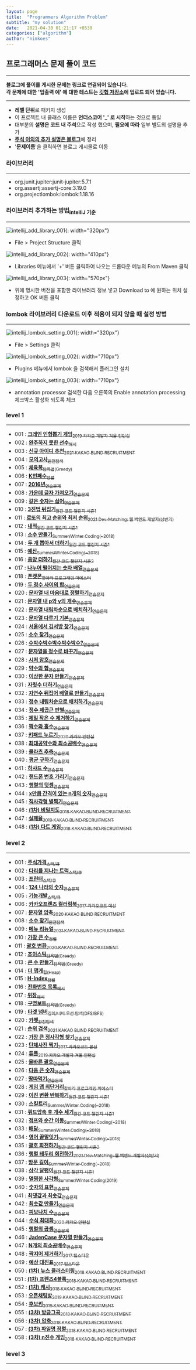 ```yaml
---
layout: page
title:  "Programmers Algorithm Problem"
subtitle: "my solution"
date:   2021-04-30 01:21:17 +0530
categories: ["algorithm"]
author: "nimkoes"
---
```




  
## 프로그래머스 문제 풀이 코드
---
**블로그에 풀이를 게시한 문제는 링크로 연결되어 있습니다.**  
**각 문제에 대한 '입출력 예' 에 대한 테스트는 [깃헙 저장소][link_github]에 업로드 되어 있습니다.**  
  
---  
  
- **레벨 단위**로 패키지 생성
- 이 프로젝트 내 클래스 이름은 **언더스코어 '_' 로 시작**하는 것으로 통일
- 대부분의 **설명은 코드 내 주석**으로 작성 했으며, **필요에 따라** 일부 별도의 설명을 추가
- [**주석 이외의 추가 설명은 블로그**][link_tistory]에 정리
- '**문제이름**'을 클릭하면 블로그 게시물로 이동  
  
  
  
### 라이브러리
---
  - org.junit.jupiter:junit-jupiter:5.7.1
  - org.assertj:assertj-core:3.19.0
  - org.projectlombok:lombok:1.18.16
  
### 라이브러리 추가하는 방법<sub>intelliJ 기준</sub>
---
  
![intellij_add_library_001](https://github.com/nimkoes/nimkoes.github.io/blob/master/assets/img/milestone/algorithm/intellij_add_library_001.png?raw=true "intellij_add_library_001"){: width="320px"}  
  - File > Project Structure 클릭  

![intellij_add_library_002](https://github.com/nimkoes/nimkoes.github.io/blob/master/assets/img/milestone/algorithm/intellij_add_library_002.png?raw=true "intellij_add_library_002"){: width="410px"}
  - Libraries 메뉴에서 '+' 버튼 클릭하여 나오는 드롭다운 메뉴의 From Maven 클릭    

![intellij_add_library_003](https://github.com/nimkoes/nimkoes.github.io/blob/master/assets/img/milestone/algorithm/intellij_add_library_003.png?raw=true "intellij_add_library_003"){: width="570px"}
  - 위에 명시한 버전을 포함한 라이브러리 정보 넣고 Download to 에 원하는 위치 설정하고 OK 버튼 클릭
  
  
  
### lombok 라이브러리 다운로드 이후 적용이 되지 않을 때 설정 방법
---
![intellij_lombok_setting_001](https://github.com/nimkoes/nimkoes.github.io/blob/master/assets/img/milestone/algorithm/intellij_lombok_setting_001.png?raw=true "intellij_lombok_setting_001"){: width="320px"}  
  - File > Settings 클릭  

![intellij_lombok_setting_002](https://github.com/nimkoes/nimkoes.github.io/blob/master/assets/img/milestone/algorithm/intellij_lombok_setting_002.png?raw=true "intellij_lombok_setting_002"){: width="710px"}  
  - Plugins 메뉴에서 lombok 을 검색해서 플러그인 설치  

![intellij_lombok_setting_003](https://github.com/nimkoes/nimkoes.github.io/blob/master/assets/img/milestone/algorithm/intellij_lombok_setting_003.png?raw=true "intellij_lombok_setting_003"){: width="710px"}  
  - annotation processor 검색한 다음 오른쪽의 Enable annotation processing 체크박스 활성화 되도록 체크  
  
  
  
### level 1
---
  
- 001 : [**크레인 인형뽑기 게임**<sub>2019 카카오 개발자 겨울 인턴십</sub>][link_level_1_001]
- 002 : [**완주하지 못한 선수**<sub>해시</sub>][link_level_1_002]
- 003 : [**신규 아이디 추천**<sub>2021 KAKAO BLIND RECRUITMENT</sub>][link_level_1_003]
- 004 : [**모의고사**<sub>완전탐색</sub>][link_level_1_004]
- 005 : [**체육복**<sub>탐욕법(Greedy)</sub>][link_level_1_005]
- 006 : [**K번째수**<sub>정렬</sub>][link_level_1_006]
- 007 : [**2016년**<sub>연습문제</sub>][link_level_1_007]
- 008 : [**가운데 글자 가져오기**<sub>연습문제</sub>][link_level_1_008]
- 009 : [**같은 숫자는 싫어**<sub>연습문제</sub>][link_level_1_009]
- 010 : [**3진법 뒤집기**<sub>월간 코드 챌린지 시즌1</sub>][link_level_1_010]
- 011 : [**로또의 최고 순위와 최저 순위**<sub>2021 Dev-Matching: 웹 백엔드 개발자(상반기)</sub>][link_level_1_011]
- 012 : [**내적**<sub>월간 코드 챌린지 시즌1</sub>][link_level_1_012]
- 013 : [**소수 만들기**<sub>Summer/Winter Coding(~2018)</sub>][link_level_1_013]
- 014 : [**두 개 뽑아서 더하기**<sub>월간 코드 챌린지 시즌1</sub>][link_level_1_014]
- 015 : [**예산**<sub>Summer/Winter Coding(~2018)</sub>][link_level_1_015]
- 016 : [**음양 더하기**<sub>월간 코드 챌린지 시즌2</sub>][link_level_1_016]
- 017 : [**나누어 떨어지는 숫자 배열**<sub>연습문제</sub>][link_level_1_017]
- 018 : [**폰켓몬**<sub>찾아라 프로그래밍 마에스터</sub>][link_level_1_018]
- 019 : [**두 정수 사이의 합**<sub>연습문제</sub>][link_level_1_019]
- 020 : [**문자열 내 마음대로 정렬하기**<sub>연습문제</sub>][link_level_1_020]
- 021 : [**문자열 내 p와 y의 개수**<sub>연습문제</sub>][link_level_1_021]
- 022 : [**문자열 내림차순으로 배치하기**<sub>연습문제</sub>][link_level_1_022]
- 023 : [**문자열 다루기 기본**<sub>연습문제</sub>][link_level_1_023]
- 024 : [**서울에서 김서방 찾기**<sub>연습문제</sub>][link_level_1_024]
- 025 : [**소수 찾기**<sub>연습문제</sub>][link_level_1_025]
- 026 : [**수박수박수박수박수박수?**<sub>연습문제</sub>][link_level_1_026]
- 027 : [**문자열을 정수로 바꾸기**<sub>연습문제</sub>][link_level_1_027]
- 028 : [**시저 암호**<sub>연습문제</sub>][link_level_1_028]
- 029 : [**약수의 합**<sub>연습문제</sub>][link_level_1_029]
- 030 : [**이상한 문자 만들기**<sub>연습문제</sub>][link_level_1_030]
- 031 : [**자릿수 더하기**<sub>연습문제</sub>][link_level_1_031]
- 032 : [**자연수 뒤집어 배열로 만들기**<sub>연습문제</sub>][link_level_1_032]
- 033 : [**정수 내림차순으로 배치하기**<sub>연습문제</sub>][link_level_1_033]
- 034 : [**정수 제곱근 판별**<sub>연습문제</sub>][link_level_1_034]
- 035 : [**제일 작은 수 제거하기**<sub>연습문제</sub>][link_level_1_035]
- 036 : [**짝수와 홀수**<sub>연습문제</sub>][link_level_1_036]
- 037 : [**키패드 누르기**<sub>2020 카카오 인턴십</sub>][link_level_1_037]
- 038 : [**최대공약수와 최소공배수**<sub>연습문제</sub>][link_level_1_038]
- 039 : [**콜라츠 추측**<sub>연습문제</sub>][link_level_1_039]
- 040 : [**평균 구하기**<sub>연습문제</sub>][link_level_1_040]
- 041 : [**하샤드 수**<sub>연습문제</sub>][link_level_1_041]
- 042 : [**핸드폰 번호 가리기**<sub>연습문제</sub>][link_level_1_042]
- 043 : [**행렬의 덧셈**<sub>연습문제</sub>][link_level_1_043]
- 044 : [**x만큼 간격이 있는 n개의 숫자**<sub>연습문제</sub>][link_level_1_044]
- 045 : [**직사각형 별찍기**<sub>연습문제</sub>][link_level_1_045]
- 046 : [**(1차) 비밀지도**<sub>2018 KAKAO BLIND RECRUITMENT</sub>][link_level_1_046]
- 047 : [**실패율**<sub>2019 KAKAO BLIND RECRUITMENT</sub>][link_level_1_047]
- 048 : [**(1차) 다트 게임**<sub>2018 KAKAO BLIND RECRUITMENT</sub>][link_level_1_048]


### level 2
---

- 001 : [**주식가격**<sub>스택/큐</sub>][link_level_2_001]
- 002 : [**다리를 지나는 트럭**<sub>스택/큐</sub>][link_level_2_002]
- 003 : [**프린터**<sub>스택/큐</sub>][link_level_2_003]
- 004 : [**124 나라의 숫자**<sub>연습문제</sub>][link_level_2_004]
- 005 : [**기능개발**<sub>스택/큐</sub>][link_level_2_005]
- 006 : [**카카오프렌즈 컬러링북**<sub>2017 카카오코드 예선</sub>][link_level_2_006]
- 007 : [**문자열 압축**<sub>2020 KAKAO BLIND RECRUITMENT</sub>][link_level_2_007]
- 008 : [**소수 찾기**<sub>완전탐색</sub>][link_level_2_008]
- 009 : [**메뉴 리뉴얼**<sub>2021 KAKAO BLIND RECRUITMENT</sub>][link_level_2_009]
- 010 : [**가장 큰 수**<sub>정렬</sub>][link_level_2_010]
- 011 : [**괄호 변환**<sub>2020 KAKAO BLIND RECRUITMENT</sub>][link_level_2_011]
- 012 : [**조이스틱**<sub>탐욕법(Greedy)</sub>][link_level_2_012]
- 013 : [**큰 수 만들기**<sub>탐욕법(Greedy)</sub>][link_level_2_013]
- 014 : [**더 맵게**<sub>힙(Heap)</sub>][link_level_2_014]
- 015 : [**H-Index**<sub>정렬</sub>][link_level_2_015]
- 016 : [**전화번호 목록**<sub>해시</sub>][link_level_2_016]
- 017 : [**위장**<sub>해시</sub>][link_level_2_017]
- 018 : [**구명보트**<sub>탐욕법(Greedy)</sub>][link_level_2_018]
- 019 : [**타겟 넘버**<sub>깊이/너비 우선 탐색(DFS/BFS)</sub>][link_level_2_019]
- 020 : [**카펫**<sub>완전탐색</sub>][link_level_2_020]
- 021 : [**순위 검색**<sub>2021 KAKAO BLIND RECRUITMENT</sub>][link_level_2_021]
- 022 : [**가장 큰 정사각형 찾기**<sub>연습문제</sub>][link_level_2_022]
- 023 : [**단체사진 찍기**<sub>2017 카카오코드 본선</sub>][link_level_2_023]
- 024 : [**튜플**<sub>2019 카카오 개발자 겨울 인턴십</sub>][link_level_2_024]
- 025 : [**올바른 괄호**<sub>연습문제</sub>][link_level_2_025]
- 026 : [**다음 큰 숫자**<sub>연습문제</sub>][link_level_2_026]
- 027 : [**땅따먹기**<sub>연습문제</sub>][link_level_2_027]
- 028 : [**게임 맵 최단거리**<sub>찾아라 프로그래밍 마에스터</sub>][link_level_2_028]
- 029 : [**이진 변환 반복하기**<sub>월간 코드 챌린지 시즌1</sub>][link_level_2_029]
- 030 : [**스킬트리**<sub>Summer/Winter Coding(~2018)</sub>][link_level_2_030]
- 031 : [**쿼드압축 후 개수 세기**<sub>월간 코드 챌린지 시즌1</sub>][link_level_2_031]
- 032 : [**점프와 순간 이동**<sub>Summer/Winter Coding(~2018)</sub>][link_level_2_032]
- 033 : [**배달**<sub>Summer/Winter Coding(~2018)</sub>][link_level_2_033]
- 034 : [**영어 끝말잇기**<sub>Summer/Winter Coding(~2018)</sub>][link_level_2_034]
- 035 : [**괄호 회전하기**<sub>월간 코드 챌린지 시즌2</sub>][link_level_2_035]
- 036 : [**행렬 테두리 회전하기**<sub>2021 Dev-Matching: 웹 백엔드 개발자(상반기)</sub>][link_level_2_036]
- 037 : [**방문 길이**<sub>Summer/Winter Coding(~2018)</sub>][link_level_2_037]
- 038 : [**삼각 달팽이**<sub>월간 코드 챌린지 시즌1</sub>][link_level_2_038]
- 039 : [**멀쩡한 사각형**<sub>Summer/Winter Coding(2019)</sub>][link_level_2_039]
- 040 : [**숫자의 표현**<sub>연습문제</sub>][link_level_2_040]
- 041 : [**최댓값과 최솟값**<sub>연습문제</sub>][link_level_2_041]
- 042 : [**최솟값 만들기**<sub>연습문제</sub>][link_level_2_042]
- 043 : [**피보나치 수**<sub>연습문제</sub>][link_level_2_043]
- 044 : [**수식 최대화**<sub>2020 카카오 인턴십</sub>][link_level_2_044]
- 045 : [**행렬의 곱셈**<sub>연습문제</sub>][link_level_2_045]
- 046 : [**JadenCase 문자열 만들기**<sub>연습문제</sub>][link_level_2_046]
- 047 : [**N개의 최소공배수**<sub>연습문제</sub>][link_level_2_047]
- 048 : [**짝지어 제거하기**<sub>2017 팁스타운</sub>][link_level_2_048]
- 049 : [**예상 대진표**<sub>2017 팁스타운</sub>][link_level_2_049]
- 050 : [**(1차) 뉴스 클러스터링**<sub>2018 KAKAO BLIND RECRUITMENT</sub>][link_level_2_050]
- 051 : [**(1차) 프렌즈4블록**<sub>2018 KAKAO BLIND RECRUITMENT</sub>][link_level_2_051]
- 052 : [**(1차) 캐시**<sub>2018 KAKAO BLIND RECRUITMENT</sub>][link_level_2_052]
- 053 : [**오픈채팅방**<sub>2019 KAKAO BLIND RECRUITMENT</sub>][link_level_2_053]
- 054 : [**후보키**<sub>2019 KAKAO BLIND RECRUITMENT</sub>][link_level_2_054]
- 055 : [**(3차) 방금그곡**<sub>2018 KAKAO BLIND RECRUITMENT</sub>][link_level_2_055]
- 056 : [**(3차) 압축**<sub>2018 KAKAO BLIND RECRUITMENT</sub>][link_level_2_056]
- 057 : [**(3차) 파일명 정렬**<sub>2018 KAKAO BLIND RECRUITMENT</sub>][link_level_2_057]
- 058 : [**(3차) n진수 게임**<sub>2018 KAKAO BLIND RECRUITMENT</sub>][link_level_2_058]
  
### level 3
---



[link_tistory]:http://xxxelppa.tistory.com
[link_github]:https://github.com/nimkoes/programmers_code

[link_level_1_001]:https://xxxelppa.tistory.com/137
[link_level_1_002]:https://xxxelppa.tistory.com/139
[link_level_1_003]:https://xxxelppa.tistory.com/138
[link_level_1_004]:https://xxxelppa.tistory.com/140
[link_level_1_005]:https://xxxelppa.tistory.com/141
[link_level_1_006]:https://xxxelppa.tistory.com/142
[link_level_1_007]:https://xxxelppa.tistory.com/143
[link_level_1_008]:https://xxxelppa.tistory.com/144
[link_level_1_009]:#
[link_level_1_010]:#
[link_level_1_011]:https://xxxelppa.tistory.com/149
[link_level_1_012]:#
[link_level_1_013]:#
[link_level_1_014]:#
[link_level_1_015]:#
[link_level_1_016]:#
[link_level_1_017]:#
[link_level_1_018]:#
[link_level_1_019]:#
[link_level_1_020]:#
[link_level_1_021]:#
[link_level_1_022]:#
[link_level_1_023]:#
[link_level_1_024]:#
[link_level_1_025]:#
[link_level_1_026]:#
[link_level_1_027]:#
[link_level_1_028]:#
[link_level_1_029]:#
[link_level_1_030]:#
[link_level_1_031]:#
[link_level_1_032]:#
[link_level_1_033]:#
[link_level_1_034]:#
[link_level_1_035]:#
[link_level_1_036]:#
[link_level_1_037]:#
[link_level_1_038]:#
[link_level_1_039]:#
[link_level_1_040]:#
[link_level_1_041]:#
[link_level_1_042]:#
[link_level_1_043]:#
[link_level_1_044]:#
[link_level_1_045]:#
[link_level_1_046]:#
[link_level_1_047]:#
[link_level_1_048]:#
  
  
[link_level_2_001]:#
[link_level_2_002]:#
[link_level_2_003]:#
[link_level_2_004]:#
[link_level_2_005]:#
[link_level_2_006]:#
[link_level_2_007]:#
[link_level_2_008]:#
[link_level_2_009]:#
[link_level_2_010]:#
[link_level_2_011]:#
[link_level_2_012]:#
[link_level_2_013]:#
[link_level_2_014]:#
[link_level_2_015]:#
[link_level_2_016]:#
[link_level_2_017]:#
[link_level_2_018]:#
[link_level_2_019]:#
[link_level_2_020]:#
[link_level_2_021]:#
[link_level_2_022]:#
[link_level_2_023]:#
[link_level_2_024]:#
[link_level_2_025]:#
[link_level_2_026]:#
[link_level_2_027]:#
[link_level_2_028]:#
[link_level_2_029]:#
[link_level_2_030]:#
[link_level_2_031]:#
[link_level_2_032]:#
[link_level_2_033]:#
[link_level_2_034]:#
[link_level_2_035]:#
[link_level_2_036]:#
[link_level_2_037]:#
[link_level_2_038]:#
[link_level_2_039]:#
[link_level_2_040]:#
[link_level_2_041]:#
[link_level_2_042]:#
[link_level_2_043]:#
[link_level_2_044]:#
[link_level_2_045]:#
[link_level_2_046]:#
[link_level_2_047]:#
[link_level_2_048]:#
[link_level_2_049]:#
[link_level_2_050]:#
[link_level_2_051]:#
[link_level_2_052]:#
[link_level_2_053]:#
[link_level_2_054]:#
[link_level_2_055]:#
[link_level_2_056]:#
[link_level_2_057]:#
[link_level_2_058]:#